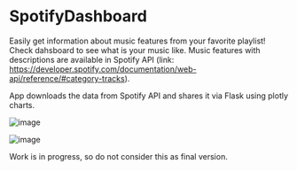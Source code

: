 # SpotifyDashboard

Easily get information about music features from your favorite playlist! Check dahsboard to see what is your music like.
Music features with descriptions are available in Spotify API (link: https://developer.spotify.com/documentation/web-api/reference/#category-tracks).

App downloads the data from Spotify API and shares it via Flask using plotly charts.

![image](https://user-images.githubusercontent.com/57314963/165752498-3e458dbe-3197-432a-a0b2-4f8422ee0b2c.png)

![image](https://user-images.githubusercontent.com/57314963/165752672-3fa186d8-22b5-470f-9931-2dac98edf777.png)


Work is in progress, so do not consider this as final version.
